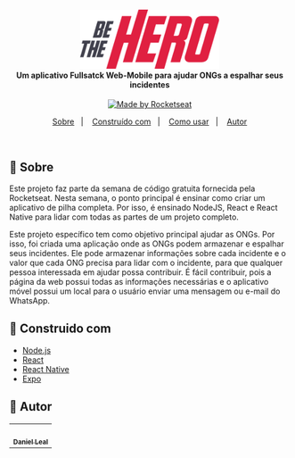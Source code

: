<h4 align="center">
<img src="https://github.com/danielLeal98/beTheHero/blob/master/Imagens/logo%403x.png" width="250px" /><br>

 <strong align="center">
Um aplicativo Fullsatck Web-Mobile para ajudar ONGs a espalhar seus incidentes</strong>
</h4>
<p align="center">
  <a href="https://rocketseat.com.br">
    <img alt="Made by Rocketseat" src="https://img.shields.io/badge/made%20by-Rocketseat-purple">
  </a>
</p>

<p align="center">
  <a href="#page_with_curl-Sobre">Sobre</a>&nbsp;&nbsp;&nbsp;|&nbsp;&nbsp;&nbsp;
  <a href="#wrench-Construido-com">Construído com</a>&nbsp;&nbsp;&nbsp;|&nbsp;&nbsp;&nbsp;
  <a href="#heart_eyes-Como-usar">Como usar</a>&nbsp;&nbsp;&nbsp;|&nbsp;&nbsp;&nbsp;
  <a href="#pencil-Autor">Autor</a>
</p>

<br>

## :page_with_curl: Sobre

Este projeto faz parte da semana de código gratuita fornecida pela Rocketseat. Nesta semana, o ponto principal é ensinar como criar um aplicativo de pilha completa. Por isso, é ensinado NodeJS, React e React Native para lidar com todas as partes de um projeto completo.

Este projeto específico tem como objetivo principal ajudar as ONGs. Por isso, foi criada uma aplicação onde as ONGs podem armazenar e espalhar seus incidentes. Ele pode armazenar informações sobre cada incidente e o valor que cada ONG precisa para lidar com o incidente, para que qualquer pessoa interessada em ajudar possa contribuir. É fácil contribuir, pois a página da web possui todas as informações necessárias e o aplicativo móvel possui um local para o usuário enviar uma mensagem ou e-mail do WhatsApp.

## :wrench: Construido com

- [Node.js](https://nodejs.org/en/)
- [React](https://reactjs.org)
- [React Native](https://facebook.github.io/react-native/)
- [Expo](https://expo.io/)

## :pencil: Autor

<table>
  <tr>
    <td align="center"><a href="https://github.com/danielLeal98"><img src=https://avatars2.githubusercontent.com/u/37132172?s=460&u=7c43bece5e3160c317bfd4b2162999753567abb5&v=4" width="100px;" alt=""/><br /><sub><b>Daniel Leal</b></sub></a><br /></td>
  <tr>
</table>
